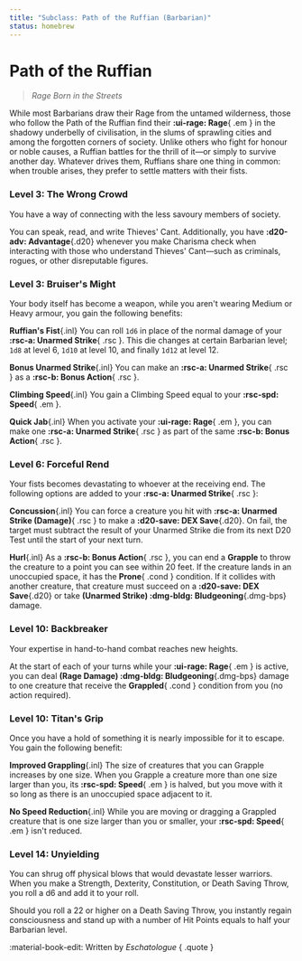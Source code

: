 ```yaml
---
title: "Subclass: Path of the Ruffian (Barbarian)"
status: homebrew
---
```


<p style="display:none">
Rage Born in the Streets
</p>

# Path of the Ruffian

> *Rage Born in the Streets*

While most Barbarians draw their Rage from the untamed wilderness, those who follow the Path of the Ruffian find their **:ui-rage: Rage**{ .em } in the shadowy underbelly of civilisation, in the slums of sprawling cities and among the forgotten corners of society. Unlike others who fight for honour or noble causes, a Ruffian battles for the thrill of it—or simply to survive another day. Whatever drives them, Ruffians share one thing in common: when trouble arises, they prefer to settle matters with their fists.

### Level 3: The Wrong Crowd

You have a way of connecting with the less savoury members of society. 

You can speak, read, and write Thieves' Cant. Additionally, you have **:d20-adv: Advantage**{.d20} whenever you make Charisma check when interacting with those who understand Thieves' Cant—such as criminals, rogues, or other disreputable figures.

### Level 3: Bruiser's Might

Your body itself has become a weapon, while you aren't wearing Medium or Heavy armour, you gain the following benefits:

**Ruffian's Fist**{.inl} You can roll `1d6` in place of the normal damage of your **:rsc-a: Unarmed Strike**{ .rsc }. This die changes at certain Barbarian level; `1d8` at level 6, `1d10` at level 10, and finally `1d12` at level 12.

**Bonus Unarmed Strike**{.inl} You can make an **:rsc-a: Unarmed Strike**{ .rsc } as a **:rsc-b: Bonus Action**{ .rsc }.

**Climbing Speed**{.inl} You gain a Climbing Speed equal to your **:rsc-spd: Speed**{ .em }.

**Quick Jab**{.inl} When you activate your **:ui-rage: Rage**{ .em }, you can make one **:rsc-a: Unarmed Strike**{ .rsc } as part of the same **:rsc-b: Bonus Action**{ .rsc }.

### Level 6: Forceful Rend

Your fists becomes devastating to whoever at the receiving end. The following options are added to your **:rsc-a: Unarmed Strike**{ .rsc }:

**Concussion**{.inl} You can force a creature you hit with **:rsc-a: Unarmed Strike (Damage)**{ .rsc } to make a **:d20-save: DEX Save**{.d20}. On fail, the target must subtract the result of your Unarmed Strike die from its next D20 Test until the start of your next turn.

**Hurl**{.inl} As a **:rsc-b: Bonus Action**{ .rsc }, you can end a **Grapple** to throw the creature to a point you can see within 20 feet. If the creature lands in an unoccupied space, it has the **Prone**{ .cond } condition. If it collides with another creature, that creature must succeed on a **:d20-save: DEX Save**{.d20} or take **(Unarmed Strike) :dmg-bldg: Bludgeoning**{.dmg-bps} damage.

### Level 10: Backbreaker

Your expertise in hand-to-hand combat reaches new heights. 

At the start of each of your turns while your **:ui-rage: Rage**{ .em } is active, you can deal **(Rage Damage) :dmg-bldg: Bludgeoning**{.dmg-bps} damage to one creature that receive the **Grappled**{ .cond } condition from you (no action required).

### Level 10: Titan's Grip

Once you have a hold of something it is nearly impossible for it to escape. You gain the following benefit:

**Improved Grappling**{.inl} The size of creatures that you can Grapple increases by one size. When you Grapple a creature more than one size larger than you, its **:rsc-spd: Speed**{ .em } is halved, but you move with it so long as there is an unoccupied space adjacent to it.

**No Speed Reduction**{.inl} While you are moving or dragging a Grappled creature that is one size larger than you or smaller, your **:rsc-spd: Speed**{ .em } isn't reduced.

### Level 14: Unyielding

You can shrug off physical blows that would devastate lesser warriors. When you make a Strength, Dexterity, Constitution, or Death Saving Throw, you roll a d6 and add it to your roll.

Should you roll a 22 or higher on a Death Saving Throw, you instantly regain consciousness and stand up with a number of Hit Points equals to half your Barbarian level.

:material-book-edit: Written by *Eschatologue*
{ .quote }
